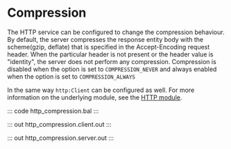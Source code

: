 # Compression

The HTTP service can be configured to change the compression behaviour. By default, the server compresses the response entity body with the scheme(gzip, deflate) that is specified in the Accept-Encoding request header. When the particular header is not present or the header value is "identity", the server does not perform any compression. Compression is disabled when the option is set to `COMPRESSION_NEVER` and always enabled when the option is set to `COMPRESSION_ALWAYS`

In the same way `http:Client` can be configured as well. For more information on the underlying module, see the [HTTP module](https://lib.ballerina.io/ballerina/http/latest/).

::: code http_compression.bal :::

::: out http_compression.client.out :::

::: out http_compression.server.out :::